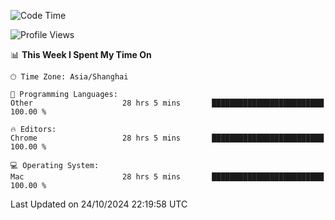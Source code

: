 <!--START_SECTION:waka-->
![Code Time](http://img.shields.io/badge/Code%20Time-2%2C911%20hrs%207%20mins-blue)

![Profile Views](http://img.shields.io/badge/Profile%20Views-0-blue)

📊 **This Week I Spent My Time On** 

```text
🕑︎ Time Zone: Asia/Shanghai

💬 Programming Languages: 
Other                    28 hrs 5 mins       █████████████████████████   100.00 % 

🔥 Editors: 
Chrome                   28 hrs 5 mins       █████████████████████████   100.00 % 

💻 Operating System: 
Mac                      28 hrs 5 mins       █████████████████████████   100.00 % 
```


 Last Updated on 24/10/2024 22:19:58 UTC
<!--END_SECTION:waka-->